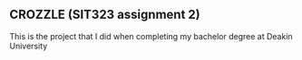 CROZZLE (SIT323 assignment 2)
---
This is the project that I did when completing my bachelor degree at Deakin University 
